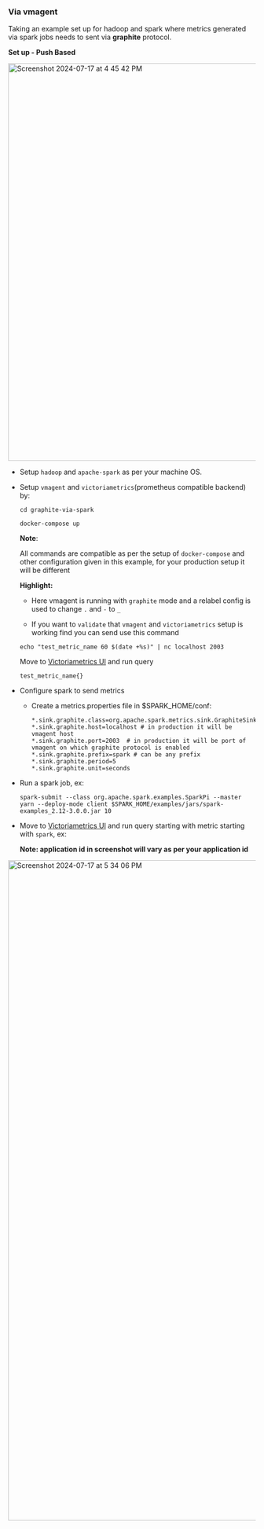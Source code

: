 
### Via vmagent

Taking an example set up for hadoop and spark where metrics generated via spark jobs needs to sent via **graphite** protocol.

**Set up - Push Based**


  <img width="809" alt="Screenshot 2024-07-17 at 4 45 42 PM" src="https://github.com/user-attachments/assets/2a9be30b-4a1b-4c26-b32c-780ff1475df0">

- Setup `hadoop` and `apache-spark` as per your machine OS.

- Setup `vmagent` and `victoriametrics`(prometheus compatible backend) by:
  

   `
   cd graphite-via-spark
   `
  
   `
   docker-compose up
   `
  
   **Note**:

  All commands are compatible as per the setup of `docker-compose` and other configuration given in this example,
  for your production setup it will be different
  

   **Highlight:**

   - Here vmagent is running with `graphite` mode and a relabel config is used to change `.` and `-` to `_`

   - If you want to `validate` that `vmagent` and `victoriametrics` setup is working find you can send use this
   command 

    ```
    echo "test_metric_name 60 $(date +%s)" | nc localhost 2003
    ```
  
    Move to [Victoriametrics UI](http://localhost:8439/vmui) and run query

    ```
    test_metric_name{}
    ```
  
- Configure spark to send metrics
    - Create a metrics.properties file in $SPARK_HOME/conf:
      
      ```
      *.sink.graphite.class=org.apache.spark.metrics.sink.GraphiteSink
      *.sink.graphite.host=localhost # in production it will be vmagent host 
      *.sink.graphite.port=2003  # in production it will be port of vmagent on which graphite protocol is enabled
      *.sink.graphite.prefix=spark # can be any prefix
      *.sink.graphite.period=5
      *.sink.graphite.unit=seconds
- Run a spark job, ex:

  `spark-submit --class org.apache.spark.examples.SparkPi --master yarn --deploy-mode client $SPARK_HOME/examples/jars/spark-examples_2.12-3.0.0.jar 10
  `

- Move to [Victoriametrics UI](http://localhost:8439/vmui) and run query starting with metric starting with `spark`, ex:

  **Note: application id in screenshot will vary as per your application id**
  
  
<img width="1344" alt="Screenshot 2024-07-17 at 5 34 06 PM" src="https://github.com/user-attachments/assets/4c15e9f8-7606-4322-b6a2-f2c1c580ceb7">



   
